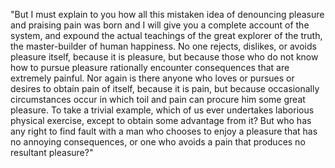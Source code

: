 "But I must explain to you how all this mistaken idea of
denouncing pleasure and praising pain was born and I will give you a complete account of the system, and expound the actual
teachings of the great explorer of the truth, the
master-builder of human happiness. No one rejects, dislikes, or
avoids pleasure itself, because it is pleasure, but because
those who do not know how to pursue pleasure rationally
encounter consequences that are extremely painful. Nor again is
there anyone who loves or pursues or desires to obtain pain of
itself, because it is pain, but because occasionally
circumstances occur in which toil and pain can procure him some
great pleasure. To take a trivial example, which of us ever
undertakes laborious physical exercise, except to obtain some
advantage from it? But who has any right to find fault with a
man who chooses to enjoy a pleasure that has no annoying
consequences, or one who avoids a pain that produces no
resultant pleasure?"